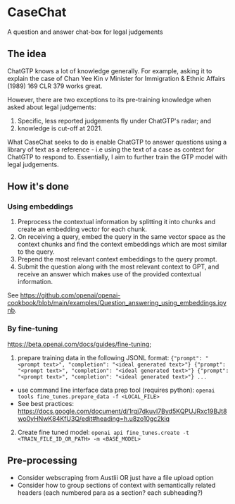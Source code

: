 # CaseChat
A question and answer chat-box for legal judgements

## The idea

ChatGTP knows a lot of knowledge generally. For example, asking it to explain the case of Chan Yee Kin v Minister for Immigration & Ethnic Affairs (1989) 169 CLR 379 works great. 

However, there are two exceptions to its pre-training knowledge when asked about legal judgements:
1. Specific, less reported judgements fly under ChatGTP's radar; and
2. knowledge is cut-off at 2021.

What CaseChat seeks to do is enable ChatGTP to answer questions using a library of text as a reference - i.e using the text of a case as context for ChatGTP to respond to. Essentially, I aim to further train the GTP model with legal judgements.

## How it's done

### Using embeddings

1. Preprocess the contextual information by splitting it into chunks and create an embedding vector for each chunk.
2. On receiving a query, embed the query in the same vector space as the context chunks and find the context embeddings which are most similar to the query.
3. Prepend the most relevant context embeddings to the query prompt.
4. Submit the question along with the most relevant context to GPT, and receive an answer which makes use of the provided contextual information.

See https://github.com/openai/openai-cookbook/blob/main/examples/Question_answering_using_embeddings.ipynb.


### By fine-tuning

https://beta.openai.com/docs/guides/fine-tuning;

1. prepare training data in the following JSONL format:
`{"prompt": "<prompt text>", "completion": "<ideal generated text>"}
{"prompt": "<prompt text>", "completion": "<ideal generated text>"}
{"prompt": "<prompt text>", "completion": "<ideal generated text>"}
...`
- use command line interface data prep tool (requires python): `openai tools fine_tunes.prepare_data -f <LOCAL_FILE>`
- See best practices: https://docs.google.com/document/d/1rqj7dkuvl7Byd5KQPUJRxc19BJt8wo0yHNwK84KfU3Q/edit#heading=h.u8zo10gc2kiq
2. Create fine tuned model:    `openai api fine_tunes.create -t <TRAIN_FILE_ID_OR_PATH> -m <BASE_MODEL>`

## Pre-processing

- Consider webscraping from Austlii OR just have a file upload option
- Consider how to group sections of context with semantically related headers (each numbered para as a section? each subheading?)


